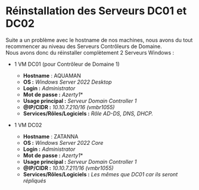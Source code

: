 # Réinstallation des Serveurs DC01 et DC02 

Suite a un problème avec le hostname de nos machines, nous avons du tout recommencer au niveau des Serveurs Contrôleurs de Domaine.  
Nous avons donc du réinstaller complètement 2 Serveurs Windows :  
  
- 1 VM DC01 (pour Contrôleur de Domaine 1)
    - **Hostname** : AQUAMAN
    - **OS :** *Windows Server 2022 Desktop*
    - **Login :** *Administrator*
    - **Mot de passe :** *Azerty1**
    - **Usage principal :** *Serveur Domain Controller 1*
    - **@IP/CIDR :** *10.10.7.210/16 (vmbr1055)*
    - **Services/Rôles/Logiciels :** *Rôle AD-DS, DNS, DHCP.*
  
- 1 VM DC02
    - **Hostname** : ZATANNA
    - **OS :** *Windows Server 2022 Core*
    - **Login :** *Administrator*
    - **Mot de passe :** *Azerty1**
    - **Usage principal :** *Serveur Domain Controller 1*
    - **@IP/CIDR :** *10.10.7.211/16 (vmbr1055)*
    - **Services/Rôles/Logiciels :** *Les mêmes que DC01 car ils seront répliqués*
